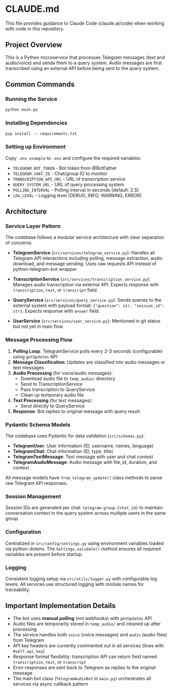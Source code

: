 # CLAUDE.md

This file provides guidance to Claude Code (claude.ai/code) when working with code in this repository.

## Project Overview

This is a Python microservice that processes Telegram messages (text and audio/voice) and sends them to a query system. Audio messages are first transcribed using an external API before being sent to the query system.

## Common Commands

### Running the Service
```bash
python main.py
```

### Installing Dependencies
```bash
pip install -r requirements.txt
```

### Setting up Environment
Copy `.env.example` to `.env` and configure the required variables:
- `TELEGRAM_BOT_TOKEN` - Bot token from @BotFather
- `TELEGRAM_CHAT_ID` - Chat/group ID to monitor
- `TRANSCRIPTION_API_URL` - URL of transcription service
- `QUERY_SYSTEM_URL` - URL of query processing system
- `POLLING_INTERVAL` - Polling interval in seconds (default: 2.5)
- `LOG_LEVEL` - Logging level (DEBUG, INFO, WARNING, ERROR)

## Architecture

### Service Layer Pattern
The codebase follows a modular service architecture with clear separation of concerns:

- **TelegramService** (`src/services/telegram_service.py`): Handles all Telegram API interactions including polling, message extraction, audio download, and message sending. Uses raw requests API instead of python-telegram-bot wrapper.

- **TranscriptionService** (`src/services/transcription_service.py`): Manages audio transcription via external API. Expects response with `transcription`, `text`, or `transcript` field.

- **QueryService** (`src/services/query_service.py`): Sends queries to the external system with payload format: `{"question": str, "session_id": str}`. Expects response with `answer` field.

- **UserService** (`src/services/user_service.py`): Mentioned in git status but not yet in main flow.

### Message Processing Flow

1. **Polling Loop**: TelegramService polls every 2-3 seconds (configurable) using `getUpdates` API
2. **Message Classification**: Updates are classified into audio messages or text messages
3. **Audio Processing** (for voice/audio messages):
   - Download audio file to `temp_audio/` directory
   - Send to TranscriptionService
   - Pass transcription to QueryService
   - Clean up temporary audio file
4. **Text Processing** (for text messages):
   - Send directly to QueryService
5. **Response**: Bot replies to original message with query result

### Pydantic Schema Models

The codebase uses Pydantic for data validation (`src/schemas.py`):

- **TelegramUser**: User information (ID, username, names, language)
- **TelegramChat**: Chat information (ID, type, title)
- **TelegramTextMessage**: Text message with user and chat context
- **TelegramAudioMessage**: Audio message with file_id, duration, and context

All message models have `from_telegram_update()` class methods to parse raw Telegram API responses.

### Session Management

Session IDs are generated per chat: `telegram-group-{chat_id}` to maintain conversation context in the query system across multiple users in the same group.

### Configuration

Centralized in `src/config/settings.py` using environment variables loaded via python-dotenv. The `Settings.validate()` method ensures all required variables are present before startup.

### Logging

Consistent logging setup via `src/utils/logger.py` with configurable log levels. All services use structured logging with module names for traceability.

## Important Implementation Details

- The bot uses **manual polling** (not webhooks) with `getUpdates` API
- Audio files are temporarily stored in `temp_audio/` and cleaned up after processing
- The service handles both `voice` (voice messages) and `audio` (audio files) from Telegram
- API key headers are currently commented out in all services (lines with `#self.api_key`)
- Response format flexibility: transcription API can return field named `transcription`, `text`, or `transcript`
- Error responses are sent back to Telegram as replies to the original message
- The main bot class (`TelegramAudioBot` in `main.py`) orchestrates all services via async callback pattern
